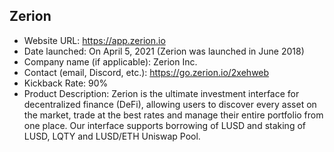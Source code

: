 ## Zerion
- Website URL: https://app.zerion.io
- Date launched: On April 5, 2021 (Zerion was launched in June 2018)
- Company name (if applicable): Zerion Inc.
- Contact (email, Discord, etc.): https://go.zerion.io/2xehweb
- Kickback Rate: 90%
- Product Description: Zerion is the ultimate investment interface for decentralized finance (DeFi), allowing users to discover every asset on the market, trade at the best rates and manage their entire portfolio from one place. Our interface supports borrowing of LUSD and staking of LUSD, LQTY and LUSD/ETH Uniswap Pool.